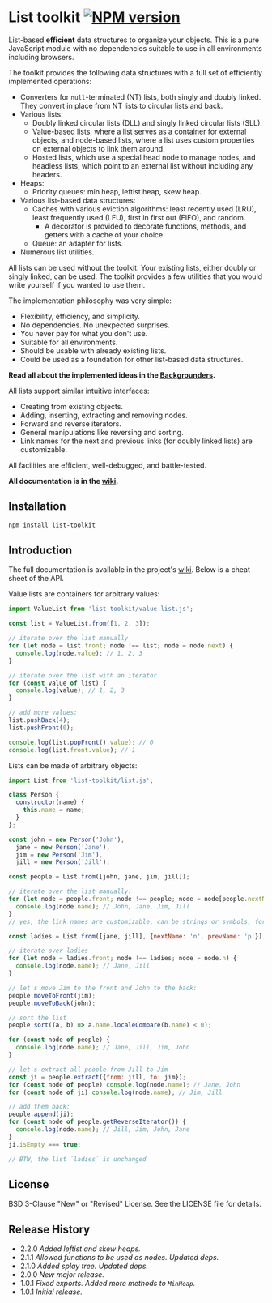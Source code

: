 # List toolkit [![NPM version][npm-img]][npm-url]

[npm-img]: https://img.shields.io/npm/v/list-toolkit.svg
[npm-url]: https://npmjs.org/package/list-toolkit

List-based **efficient** data structures to organize your objects.
This is a pure JavaScript module with no dependencies
suitable to use in all environments including browsers.

The toolkit provides the following data structures with a full set of efficiently implemented operations:

* Converters for `null`-terminated (NT) lists, both singly and doubly linked. They convert in place from NT lists to circular lists and back.
* Various lists:
  * Doubly linked circular lists (DLL) and singly linked circular lists (SLL).
  * Value-based lists, where a list serves as a container for external objects, and node-based lists, where a list uses custom properties on external objects to link them around.
  * Hosted lists, which use a special head node to manage nodes, and headless lists, which point to an external list without including any headers.
* Heaps:
  * Priority queues: min heap, leftist heap, skew heap.
* Various list-based data structures:
  * Caches with various eviction algorithms: least recently used (LRU), least frequently used (LFU), first in first out (FIFO), and random.
    * A decorator is provided to decorate functions, methods, and getters with a cache of your choice.
  * Queue: an adapter for lists.
* Numerous list utilities.

All lists can be used without the toolkit. Your existing lists, either doubly or singly linked,
can be used. The toolkit provides a few utilities that you would write yourself if you wanted to use them.

The implementation philosophy was very simple:

* Flexibility, efficiency, and simplicity.
* No dependencies. No unexpected surprises.
* You never pay for what you don't use.
* Suitable for all environments.
* Should be usable with already existing lists.
* Could be used as a foundation for other list-based data structures.

**Read all about the implemented ideas in the [Backgrounders](./Backgrounder).**

All lists support similar intuitive interfaces:

* Creating from existing objects.
* Adding, inserting, extracting and removing nodes.
* Forward and reverse iterators.
* General manipulations like reversing and sorting.
* Link names for the next and previous links (for doubly linked lists) are customizable.

All facilities are efficient, well-debugged, and battle-tested.

**All documentation is in the [wiki](https://github.com/uhop/list-toolkit/wiki).**

## Installation

```bash
npm install list-toolkit
```

## Introduction

The full documentation is available in the project's [wiki](https://github.com/uhop/list-toolkit/wiki). Below is a cheat sheet of the API.

Value lists are containers for arbitrary values:

```js
import ValueList from 'list-toolkit/value-list.js';

const list = ValueList.from([1, 2, 3]);

// iterate over the list manually
for (let node = list.front; node !== list; node = node.next) {
  console.log(node.value); // 1, 2, 3
}

// iterate over the list with an iterator
for (const value of list) {
  console.log(value); // 1, 2, 3
}

// add more values:
list.pushBack(4);
list.pushFront(0);

console.log(list.popFront().value); // 0
console.log(list.front.value); // 1
```

Lists can be made of arbitrary objects:

```js
import List from 'list-toolkit/list.js';

class Person {
  constructor(name) {
    this.name = name;
  }
};

const john = new Person('John'),
  jane = new Person('Jane'),
  jim = new Person('Jim'),
  jill = new Person('Jill');

const people = List.from([john, jane, jim, jill]);

// iterate over the list manually:
for (let node = people.front; node !== people; node = node[people.nextName]) {
  console.log(node.name); // John, Jane, Jim, Jill
}
// yes, the link names are customizable, can be strings or symbols, for example:

const ladies = List.from([jane, jill], {nextName: 'n', prevName: 'p'});

// iterate over ladies
for (let node = ladies.front; node !== ladies; node = node.n) {
  console.log(node.name); // Jane, Jill
}

// let's move Jim to the front and John to the back:
people.moveToFront(jim);
people.moveToBack(john);

// sort the list
people.sort((a, b) => a.name.localeCompare(b.name) < 0);

for (const node of people) {
  console.log(node.name); // Jane, Jill, Jim, John
}

// let's extract all people from Jill to Jim
const ji = people.extract({from: jill, to: jim});
for (const node of people) console.log(node.name); // Jane, John
for (const node of ji) console.log(node.name); // Jim, Jill

// add them back:
people.append(ji);
for (const node of people.getReverseIterator()) {
  console.log(node.name); // Jill, Jim, John, Jane
}
ji.isEmpty === true;

// BTW, the list `ladies` is unchanged
```

## License

BSD 3-Clause "New" or "Revised" License. See the LICENSE file for details.

## Release History

* 2.2.0 *Added leftist and skew heaps.*
* 2.1.1 *Allowed functions to be used as nodes. Updated deps.*
* 2.1.0 *Added splay tree. Updated deps.*
* 2.0.0 *New major release.*
* 1.0.1 *Fixed exports. Added more methods to `MinHeap`.*
* 1.0.1 *Initial release.*
